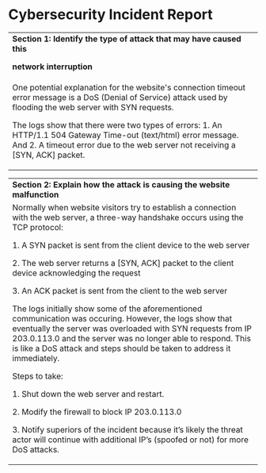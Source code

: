 # Cybersecurity Incident Report


<table>
  <tr>
   <td><strong>Section 1: Identify the type of attack that may have caused this </strong>
<p>
<strong>network interruption</strong>
   </td>
  </tr>
  <tr>
   <td>One potential explanation for the website's connection timeout error message is a DoS (Denial of Service) attack used by flooding the web server with SYN requests.
<p>
The logs show that there were two types of errors: 1. An HTTP/1.1 504 Gateway Time-out (text/html) error message. And 2. A timeout error due to the web server not receiving a [SYN, ACK] packet.
   </td>
  </tr>
</table>



<table>
  <tr>
   <td><strong>Section 2: Explain how the attack is causing the website malfunction</strong>
   </td>
  </tr>
  <tr>
   <td>Normally when website visitors try to establish a connection with the web server, a three-way handshake occurs using the TCP protocol:
<p>
1. A SYN packet is sent from the client device to the web server
<p>
2. The web server returns a [SYN, ACK] packet to the client device acknowledging the request
<p>
3. An ACK packet is sent from the client to the web server
<p>
The logs initially show some of the aforementioned communication was occuring.  However, the logs show that eventually the server was overloaded with SYN requests from IP 203.0.113.0 and the server was no longer able to respond. This is like a DoS attack and steps should be taken to address it immediately.
<p>
Steps to take:
<p>
1. Shut down the web server and restart.
<p>
2. Modify the firewall to block IP 203.0.113.0
<p>
3. Notify superiors of the incident because it’s likely the threat actor will continue with additional IP’s (spoofed or not) for more DoS attacks.
   </td>
  </tr>
</table>
